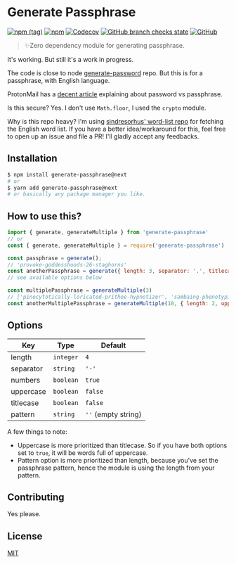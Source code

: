 # Generate Passphrase

[![npm (tag)](https://img.shields.io/npm/v/generate-passphrase/next?style=flat-square)](https://www.npmjs.com/package/generate-passphrase) [![npm](https://img.shields.io/npm/dm/generate-passphrase?style=flat-square)](https://www.npmjs.com/package/generate-passphrase) [![Codecov](https://img.shields.io/codecov/c/github/aldy505/generate-passphrase?style=flat-square)](https://codecov.io/gh/aldy505/generate-passphrase) [![GitHub branch checks state](https://img.shields.io/github/checks-status/aldy505/generate-passphrase/master?style=flat-square)](https://github.com/aldy505/generate-passphrase/actions) [![GitHub](https://img.shields.io/github/license/aldy505/generate-passphrase?style=flat-square)](https://github.com/aldy505/generate-passphrase/blob/master/LICENSE)

> ✨Zero dependency module for generating passphrase.

It's working. But still it's a work in progress.

The code is close to node [generate-password](https://github.com/brendanashworth/generate-password) repo. But this is for a passphrase, with English language.

ProtonMail has a [decent article](https://protonmail.com/blog/protonmail-com-blog-password-vs-passphrase/) explaining about password vs passphrase. 

Is this secure? Yes. I don't use `Math.floor`, I used the `crypto` module.

Why is this repo heavy? I'm using [sindresorhus' word-list repo](https://github.com/sindresorhus/word-list) for fetching the English word list. If you have a better idea/workaround for this, feel free to open up an issue and file a PR! I'll gladly accept any feedbacks.

## Installation
```bash
$ npm install generate-passphrase@next
# or
$ yarn add generate-passphrase@next
# or basically any package manager you like.
```

## How to use this? 

```js
import { generate, generateMultiple } from 'generate-passphrase'
// or
const { generate, generateMultiple } = require('generate-passphrase')

const passphrase = generate();
// 'provoke-goddesshoods-26-staghorns'
const anotherPassphrase = generate({ length: 3, separator: '.', titlecase: true }) 
// see available options below

const multiplePassphrase = generateMultiple(3)
// ['pinocytotically-loricated-prithee-hypnotizer', 'sambaing-phenotypically-singlesticks-239', ... ]
const anotherMultiplePassphrase = generateMultiple(10, { length: 2, uppercase: true, numbers: false })

```

## Options

| Key | Type | Default |
| --- | --- | --- |
| length | `integer` | `4` |
| separator | `string` | `'-'` |
| numbers | `boolean` | `true` |
| uppercase | `boolean` | `false` |
| titlecase | `boolean` | `false` |
| pattern | `string` | `''` (empty string) |

A few things to note:
 * Uppercase is more prioritized than titlecase. So if you have both options set to `true`, it will be words full of uppercase.
 * Pattern option is more prioritized than length, because you've set the passphrase pattern, hence the module is using the length from your pattern.

## Contributing

Yes please.

## License

[MIT](https://github.com/aldy505/generate-passphrase/blob/master/LICENSE)
